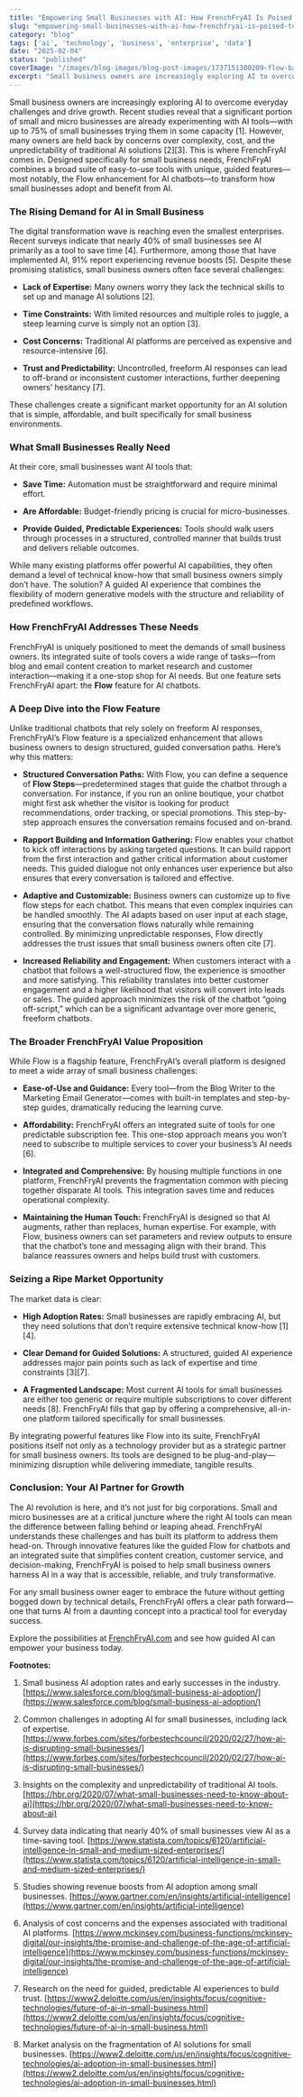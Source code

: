 ```yaml
---
title: "Empowering Small Businesses with AI: How FrenchFryAI Is Poised to Seize a Ripe Market Opportunity"
slug: "empowering-small-businesses-with-ai-how-frenchfryai-is-poised-to-seize-a-ripe-market-opportunity"
category: "blog"
tags: ['ai', 'technology', 'business', 'enterprise', 'data']
date: "2025-02-04"
status: "published"
coverImage: "/images/blog-images/blog-post-images/1737151300209-flow-banner.png"
excerpt: "Small business owners are increasingly exploring AI to overcome everyday challenges and drive growth. Recent studies reveal that a significant portion of small and micro businesses are already expe..."
---
```


Small business owners are increasingly exploring AI to overcome everyday challenges and drive growth. Recent studies reveal that a significant portion of small and micro businesses are already experimenting with AI tools—with up to 75% of small businesses trying them in some capacity [1]. However, many owners are held back by concerns over complexity, cost, and the unpredictability of traditional AI solutions [2][3]. This is where FrenchFryAI comes in. Designed specifically for small business needs, FrenchFryAI combines a broad suite of easy-to-use tools with unique, guided features—most notably, the Flow enhancement for AI chatbots—to transform how small businesses adopt and benefit from AI.

### The Rising Demand for AI in Small Business

The digital transformation wave is reaching even the smallest enterprises. Recent surveys indicate that nearly 40% of small businesses see AI primarily as a tool to save time [4]. Furthermore, among those that have implemented AI, 91% report experiencing revenue boosts [5]. Despite these promising statistics, small business owners often face several challenges:

- **Lack of Expertise:** Many owners worry they lack the technical skills to set up and manage AI solutions [2].


- **Time Constraints:** With limited resources and multiple roles to juggle, a steep learning curve is simply not an option [3].


- **Cost Concerns:** Traditional AI platforms are perceived as expensive and resource-intensive [6].


- **Trust and Predictability:** Uncontrolled, freeform AI responses can lead to off-brand or inconsistent customer interactions, further deepening owners’ hesitancy [7].



These challenges create a significant market opportunity for an AI solution that is simple, affordable, and built specifically for small business environments.

### What Small Businesses Really Need

At their core, small businesses want AI tools that:

- **Save Time:** Automation must be straightforward and require minimal effort.


- **Are Affordable:** Budget-friendly pricing is crucial for micro-businesses.


- **Provide Guided, Predictable Experiences:** Tools should walk users through processes in a structured, controlled manner that builds trust and delivers reliable outcomes.



While many existing platforms offer powerful AI capabilities, they often demand a level of technical know-how that small business owners simply don’t have. The solution? A guided AI experience that combines the flexibility of modern generative models with the structure and reliability of predefined workflows.

### How FrenchFryAI Addresses These Needs

FrenchFryAI is uniquely positioned to meet the demands of small business owners. Its integrated suite of tools covers a wide range of tasks—from blog and email content creation to market research and customer interaction—making it a one-stop shop for AI needs. But one feature sets FrenchFryAI apart: the **Flow** feature for AI chatbots.

### A Deep Dive into the Flow Feature

Unlike traditional chatbots that rely solely on freeform AI responses, FrenchFryAI’s Flow feature is a specialized enhancement that allows business owners to design structured, guided conversation paths. Here’s why this matters:

- **Structured Conversation Paths:** With Flow, you can define a sequence of **Flow Steps**—predetermined stages that guide the chatbot through a conversation. For instance, if you run an online boutique, your chatbot might first ask whether the visitor is looking for product recommendations, order tracking, or special promotions. This step-by-step approach ensures the conversation remains focused and on-brand.


- **Rapport Building and Information Gathering:** Flow enables your chatbot to kick off interactions by asking targeted questions. It can build rapport from the first interaction and gather critical information about customer needs. This guided dialogue not only enhances user experience but also ensures that every conversation is tailored and effective.


- **Adaptive and Customizable:** Business owners can customize up to five flow steps for each chatbot. This means that even complex inquiries can be handled smoothly. The AI adapts based on user input at each stage, ensuring that the conversation flows naturally while remaining controlled. By minimizing unpredictable responses, Flow directly addresses the trust issues that small business owners often cite [7].


- **Increased Reliability and Engagement:** When customers interact with a chatbot that follows a well-structured flow, the experience is smoother and more satisfying. This reliability translates into better customer engagement and a higher likelihood that visitors will convert into leads or sales. The guided approach minimizes the risk of the chatbot “going off-script,” which can be a significant advantage over more generic, freeform chatbots.



### The Broader FrenchFryAI Value Proposition

While Flow is a flagship feature, FrenchFryAI’s overall platform is designed to meet a wide array of small business challenges:

- **Ease-of-Use and Guidance:** Every tool—from the Blog Writer to the Marketing Email Generator—comes with built-in templates and step-by-step guides, dramatically reducing the learning curve.


- **Affordability:** FrenchFryAI offers an integrated suite of tools for one predictable subscription fee. This one-stop approach means you won’t need to subscribe to multiple services to cover your business’s AI needs [6].


- **Integrated and Comprehensive:** By housing multiple functions in one platform, FrenchFryAI prevents the fragmentation common with piecing together disparate AI tools. This integration saves time and reduces operational complexity.


- **Maintaining the Human Touch:** FrenchFryAI is designed so that AI augments, rather than replaces, human expertise. For example, with Flow, business owners can set parameters and review outputs to ensure that the chatbot’s tone and messaging align with their brand. This balance reassures owners and helps build trust with customers.



### Seizing a Ripe Market Opportunity

The market data is clear:

- **High Adoption Rates:** Small businesses are rapidly embracing AI, but they need solutions that don’t require extensive technical know-how [1][4].


- **Clear Demand for Guided Solutions:** A structured, guided AI experience addresses major pain points such as lack of expertise and time constraints [3][7].


- **A Fragmented Landscape:** Most current AI tools for small businesses are either too generic or require multiple subscriptions to cover different needs [8]. FrenchFryAI fills that gap by offering a comprehensive, all-in-one platform tailored specifically for small businesses.



By integrating powerful features like Flow into its suite, FrenchFryAI positions itself not only as a technology provider but as a strategic partner for small business owners. Its tools are designed to be plug-and-play—minimizing disruption while delivering immediate, tangible results.

### Conclusion: Your AI Partner for Growth

The AI revolution is here, and it’s not just for big corporations. Small and micro businesses are at a critical juncture where the right AI tools can mean the difference between falling behind or leaping ahead. FrenchFryAI understands these challenges and has built its platform to address them head-on. Through innovative features like the guided Flow for chatbots and an integrated suite that simplifies content creation, customer service, and decision-making, FrenchFryAI is poised to help small business owners harness AI in a way that is accessible, reliable, and truly transformative.

For any small business owner eager to embrace the future without getting bogged down by technical details, FrenchFryAI offers a clear path forward—one that turns AI from a daunting concept into a practical tool for everyday success.

Explore the possibilities at [FrenchFryAI.com](https://frenchfryai.com) and see how guided AI can empower your business today.

**Footnotes:**

1. Small business AI adoption rates and early successes in the industry.
[https://www.salesforce.com/blog/small-business-ai-adoption/](https://www.salesforce.com/blog/small-business-ai-adoption/)


1. Common challenges in adopting AI for small businesses, including lack of expertise.
[https://www.forbes.com/sites/forbestechcouncil/2020/02/27/how-ai-is-disrupting-small-businesses/](https://www.forbes.com/sites/forbestechcouncil/2020/02/27/how-ai-is-disrupting-small-businesses/)


1. Insights on the complexity and unpredictability of traditional AI tools.
[https://hbr.org/2020/07/what-small-businesses-need-to-know-about-ai](https://hbr.org/2020/07/what-small-businesses-need-to-know-about-ai)


1. Survey data indicating that nearly 40% of small businesses view AI as a time-saving tool.
[https://www.statista.com/topics/6120/artificial-intelligence-in-small-and-medium-sized-enterprises/](https://www.statista.com/topics/6120/artificial-intelligence-in-small-and-medium-sized-enterprises/)


1. Studies showing revenue boosts from AI adoption among small businesses.
[https://www.gartner.com/en/insights/artificial-intelligence](https://www.gartner.com/en/insights/artificial-intelligence)


1. Analysis of cost concerns and the expenses associated with traditional AI platforms.
[https://www.mckinsey.com/business-functions/mckinsey-digital/our-insights/the-promise-and-challenge-of-the-age-of-artificial-intelligence](https://www.mckinsey.com/business-functions/mckinsey-digital/our-insights/the-promise-and-challenge-of-the-age-of-artificial-intelligence)


1. Research on the need for guided, predictable AI experiences to build trust.
[https://www2.deloitte.com/us/en/insights/focus/cognitive-technologies/future-of-ai-in-small-business.html](https://www2.deloitte.com/us/en/insights/focus/cognitive-technologies/future-of-ai-in-small-business.html)


1. Market analysis on the fragmentation of AI solutions for small businesses.
[https://www2.deloitte.com/us/en/insights/focus/cognitive-technologies/ai-adoption-in-small-businesses.html](https://www2.deloitte.com/us/en/insights/focus/cognitive-technologies/ai-adoption-in-small-businesses.html)



